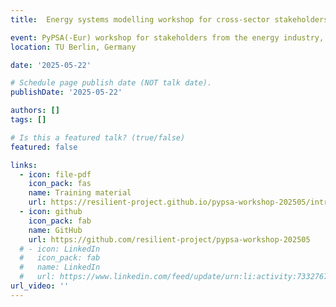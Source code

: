 ```yaml
---
title:  Energy systems modelling workshop for cross-sector stakeholders (TU Berlin)

event: PyPSA(-Eur) workshop for stakeholders from the energy industry, academia, NGOs, and consulting firms (~30 participants). Done w/ Fabian Neumann (TUB). Hosted at TUB, 22–23 May 2025. This event was part of a workshop series within the **[RESILIENT](https://resilient-project.github.io/)** project.
location: TU Berlin, Germany

date: '2025-05-22'

# Schedule page publish date (NOT talk date).
publishDate: '2025-05-22'

authors: []
tags: []

# Is this a featured talk? (true/false)
featured: false

links:
  - icon: file-pdf
    icon_pack: fas
    name: Training material
    url: https://resilient-project.github.io/pypsa-workshop-202505/intro.html
  - icon: github
    icon_pack: fab
    name: GitHub
    url: https://github.com/resilient-project/pypsa-workshop-202505
  # - icon: LinkedIn
  #   icon_pack: fab
  #   name: LinkedIn
  #   url: https://www.linkedin.com/feed/update/urn:li:activity:7332767362061844480/
url_video: ''
---
```


